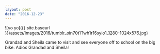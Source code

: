 ```yaml
---
layout: post
date: "2016-12-23"
---
```


![yo yo]({{ site.baseurl }}/assets/images/2016/tumblr_oin70t1Twh1r16syio1_1280-1024x576.jpg)

Grandad and Sheila came to visit and see everyone off to school on the big bike. Adios Grandad and Sheila!
